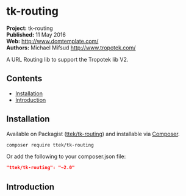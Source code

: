 # tk-routing 

__Project:__ tk-routing  
__Published:__ 11 May 2016  
__Web:__ <http://www.domtemplate.com/>  
__Authors:__ Michael Mifsud <http://www.tropotek.com/>  
  
A URL Routing lib to support the Tropotek lib V2.

## Contents

- [Installation](#installation)
- [Introduction](#introduction)


## Installation

Available on Packagist ([ttek/tk-routing](http://packagist.org/packages/ttek/tk-routing))
and installable via [Composer](http://getcomposer.org/).

```bash
composer require ttek/tk-routing
```

Or add the following to your composer.json file:

```json
"ttek/tk-routing": "~2.0"
```


## Introduction



